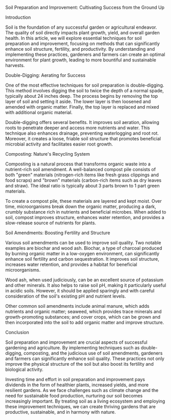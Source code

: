 Soil Preparation and Improvement: Cultivating Success from the Ground Up

Introduction

Soil is the foundation of any successful garden or agricultural endeavor. The quality of soil directly impacts plant growth, yield, and overall garden health. In this article, we will explore essential techniques for soil preparation and improvement, focusing on methods that can significantly enhance soil structure, fertility, and productivity. By understanding and implementing these practices, gardeners and farmers can create an optimal environment for plant growth, leading to more bountiful and sustainable harvests.

Double-Digging: Aerating for Success

One of the most effective techniques for soil preparation is double-digging. This method involves digging the soil to twice the depth of a normal spade, typically about 24 inches deep. The process begins by removing the top layer of soil and setting it aside. The lower layer is then loosened and amended with organic matter. Finally, the top layer is replaced and mixed with additional organic material.

Double-digging offers several benefits. It improves soil aeration, allowing roots to penetrate deeper and access more nutrients and water. This technique also enhances drainage, preventing waterlogging and root rot. Moreover, it creates a loose, friable soil structure that promotes beneficial microbial activity and facilitates easier root growth.

Composting: Nature's Recycling System

Composting is a natural process that transforms organic waste into a nutrient-rich soil amendment. A well-balanced compost pile consists of both "green" materials (nitrogen-rich items like fresh grass clippings and food scraps) and "brown" materials (carbon-rich items such as dry leaves and straw). The ideal ratio is typically about 3 parts brown to 1 part green materials.

To create a compost pile, these materials are layered and kept moist. Over time, microorganisms break down the organic matter, producing a dark, crumbly substance rich in nutrients and beneficial microbes. When added to soil, compost improves structure, enhances water retention, and provides a slow-release source of nutrients for plants.

Soil Amendments: Boosting Fertility and Structure

Various soil amendments can be used to improve soil quality. Two notable examples are biochar and wood ash. Biochar, a type of charcoal produced by burning organic matter in a low-oxygen environment, can significantly enhance soil fertility and carbon sequestration. It improves soil structure, increases water retention, and provides a habitat for beneficial microorganisms.

Wood ash, when used judiciously, can be an excellent source of potassium and other minerals. It also helps to raise soil pH, making it particularly useful in acidic soils. However, it should be applied sparingly and with careful consideration of the soil's existing pH and nutrient levels.

Other common soil amendments include animal manure, which adds nutrients and organic matter; seaweed, which provides trace minerals and growth-promoting substances; and cover crops, which can be grown and then incorporated into the soil to add organic matter and improve structure.

Conclusion

Soil preparation and improvement are crucial aspects of successful gardening and agriculture. By implementing techniques such as double-digging, composting, and the judicious use of soil amendments, gardeners and farmers can significantly enhance soil quality. These practices not only improve the physical structure of the soil but also boost its fertility and biological activity.

Investing time and effort in soil preparation and improvement pays dividends in the form of healthier plants, increased yields, and more resilient gardens. As we face challenges such as climate change and the need for sustainable food production, nurturing our soil becomes increasingly important. By treating soil as a living ecosystem and employing these improvement techniques, we can create thriving gardens that are productive, sustainable, and in harmony with nature.